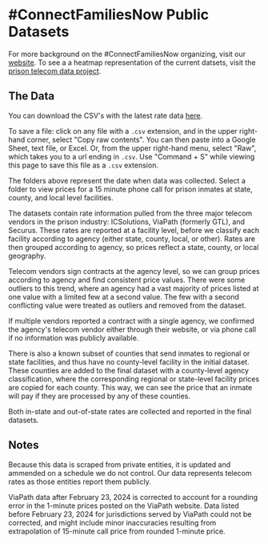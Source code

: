 # #ConnectFamiliesNow Public Datasets

For more background on the #ConnectFamiliesNow organizing, visit our [website](https://connectfamiliesnow.com/).
To see a a heatmap representation of the current datsets, visit the [prison telecom data project](https://connectfamiliesnow.com/data?noredirect).

## The Data

You can download the CSV's with the latest rate data [here](https://github.com/blueshift-tech/worth-rises/tree/main/07-20-22).

To save a file: click on any file with a `.csv` extension, and in the upper right-hand corner, select "Copy raw contents". You can then paste into a Google Sheet, text file, or Excel. Or, from the upper right-hand menu, select "Raw", which takes you to a url ending in `.csv`. Use "Command + S" while viewing this page to save this file as a `.csv` extension.

The folders above represent the date when data was collected. Select a folder to view prices for a 15 minute phone call for prison inmates at state, county, and local level facilities.

The datasets contain rate information pulled from the three major telecom vendors in the prison industry: ICSolutions, ViaPath (formerly GTL), and Securus. These rates are reported at a facility level, before we classify each facility according to agency (either state, county, local, or other). Rates are then grouped according to agency, so prices reflect a state, county, or local geography.

Telecom vendors sign contracts at the agency level, so we can group prices according to agency and find consistent price values. There were some outliers to this trend, where an agency had a vast majority of prices listed at one value with a limited few at a second value. The few with a second conflicting value were treated as outliers and removed from the dataset.

If multiple vendors reported a contract with a single agency, we confirmed the agency's telecom vendor either through their website, or via phone call if no information was publicly available.

There is also a known subset of counties that send inmates to regional or state facilities, and thus have no county-level facility in the initial dataset. These counties are added to the final dataset with a county-level agency classification, where the corresponding regional or state-level facility prices are copied for each county. This way, we can see the price that an inmate will pay if they are processed by any of these counties.

Both in-state and out-of-state rates are collected and reported in the final datasets.

## Notes
Because this data is scraped from private entities, it is updated and ammended on a schedule we do not control. Our data represents telecom rates as those entities report them publicly.

ViaPath data after February 23, 2024 is corrected to account for a rounding error in the 1-minute prices posted on the ViaPath website. Data listed before February 23, 2024 for jurisdictions served by ViaPath could not be corrected, and might include minor inaccuracies resulting from extrapolation of 15-minute call price from rounded 1-minute price. 
